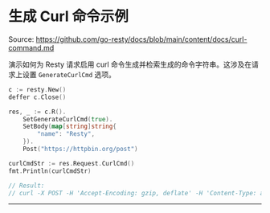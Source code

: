# 生成 Curl 命令示例

Source: https://github.com/go-resty/docs/blob/main/content/docs/curl-command.md

演示如何为 Resty 请求启用 curl 命令生成并检索生成的命令字符串。这涉及在请求上设置 `GenerateCurlCmd` 选项。

```go
c := resty.New()
deffer c.Close()

res, _ := c.R().
    SetGenerateCurlCmd(true).
    SetBody(map[string]string{
        "name": "Resty",
    }).
    Post("https://httpbin.org/post")

curlCmdStr := res.Request.CurlCmd()
fmt.Println(curlCmdStr)

// Result:
// curl -X POST -H 'Accept-Encoding: gzip, deflate' -H 'Content-Type: application/json' -H 'User-Agent: go-resty/3.0.0 (https://resty.dev)' -d '{"name":"Resty"}' https://httpbin.org/post
```

--------------------------------
